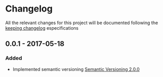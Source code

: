 # Changelog

All the relevant changes for this project will be documented following the [keeping changelog](http://keepachangelog.com/) especifications

## 0.0.1 - 2017-05-18

### Added
- Implemented semantic versioning [Semantic Versioning 2.0.0](http://semver.org/)
